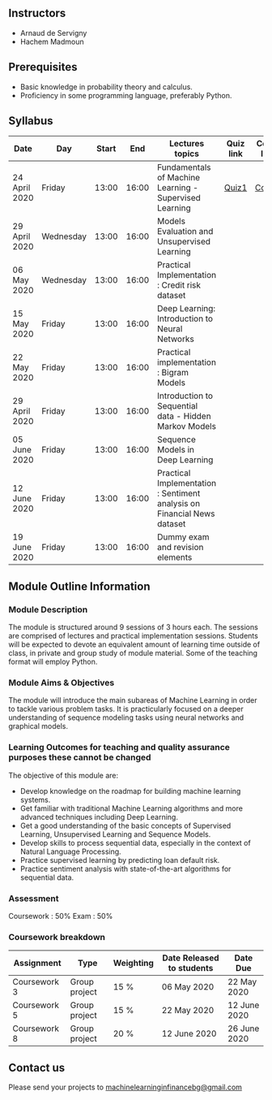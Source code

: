 ## Instructors

* Arnaud de Servigny 
* Hachem Madmoun 


## Prerequisites
* Basic knowledge in probability theory and calculus.
* Proficiency in some programming language, preferably Python. 


## Syllabus

| Date    | Day | Start | End | Lectures topics  | Quiz link | Colab link
|-------- | ---- | ---- | ---- | ---------------- | ------- |---------|
| 24 April 2020 | Friday | 13:00 | 16:00 |  Fundamentals of Machine Learning - Supervised Learning |[Quiz1](https://docs.google.com/forms/d/e/1FAIpQLScZGq6l5IiL1DyHQT0m26LKa1SX8kmN4mX_dQ-IwOiuz5cJnQ/viewform?usp=sf_link)  | [Code1](https://colab.research.google.com/drive/1O78bRAVgzkh2vz4w4ZqYGV2kqmFXW4-J)  |
| 29 April 2020 | Wednesday | 13:00 | 16:00 | Models Evaluation and Unsupervised Learning | | |
| 06 May 2020 | Wednesday | 13:00 | 16:00 | Practical Implementation : Credit risk dataset | | |
| 15 May 2020 | Friday | 13:00 | 16:00 | Deep Learning: Introduction to Neural Networks | | |
| 22 May 2020 | Friday | 13:00 | 16:00 | Practical implementation : Bigram Models | | |
| 29 April 2020 | Friday | 13:00 | 16:00 | Introduction to Sequential data - Hidden Markov Models| | |
| 05 June 2020 | Friday | 13:00 | 16:00 | Sequence Models in Deep Learning | | |
| 12 June 2020 | Friday | 13:00 | 16:00 | Practical Implementation : Sentiment analysis on Financial News dataset | | |
| 19 June 2020 | Friday | 13:00 | 16:00 | Dummy exam and revision elements | | |


## Module Outline Information

### Module Description
The module is structured around 9 sessions of 3 hours each. The sessions are comprised of lectures and practical implementation sessions. Students will be expected to devote an equivalent amount of learning time outside of class, in private and group study of module material. Some of the teaching format will employ Python.

### Module Aims & Objectives
The module will introduce the main subareas of Machine Learning in order to tackle various problem tasks. It is practicularly focused on a deeper understanding of sequence modeling tasks using neural networks and graphical models.  

### Learning Outcomes for teaching and quality assurance purposes these cannot be changed

The objective of this module are:
* Develop knowledge on the roadmap for building machine learning systems.
* Get familiar with traditional Machine Learning algorithms and more advanced techniques including Deep Learning. 
* Get a good understanding of the basic concepts of Supervised Learning, Unsupervised Learning and Sequence Models.
* Develop skills to process sequential data, especially in the context of Natural Language Processing. 
* Practice supervised learning by predicting loan default risk.
* Practice sentiment analysis with state-of-the-art algorithms for sequential data.



### Assessment 

Coursework : 50%
Exam : 50% 

### Coursework breakdown

| Assignment    | Type | Weighting | Date Released to students | Date Due  | 
|-------------- | ---- | ---------- | ------------------------ | --------- | 
| Coursework 3 | Group project | 15 % |  06 May 2020 | 22 May 2020 |
| Coursework 5 | Group project | 15 % |  22 May 2020 | 12 June 2020 |
| Coursework 8 | Group project | 20 % |  12 June 2020 | 26 June 2020 |


## Contact us 
Please send your projects to machinelearninginfinancebg@gmail.com




